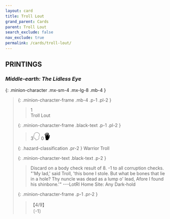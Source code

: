 ```yaml
---
layout: card
title: Troll Lout
grand_parent: Cards
parent: Troll Lout
search_exclude: false
nav_exclude: true
permalink: /cards/troll-lout/
---
```


## PRINTINGS


### _Middle-earth: The Lidless Eye_

{: .minion-character .mx-sm-4 .mx-lg-8 .mb-4 }
> {: .minion-character-frame .mb-4 .p-1 .pl-2 }
> > <div class="hazard-mp">1</div>
> > <div class="card-name">Troll Lout</div>
>
> {: .minion-character-frame .black-text .p-1 .pl-2 }
> > 3![](/assets/images/mind.svg) 0![](/assets/images/di.svg)
>
> {: .hazard-classification .pr-2 }
> Warrior Troll
>
> {: .minion-character-text .black-text .p-2 }
> > Discard on a body check result of 8. -1 to all corruption checks.  "'My lad,' said Troll, 'this bone I stole. But what be bones that lie in a hole? Thy nuncle was dead as a lump o' lead, Afore I found his shinbone.'"  ---LotRI  Home Site: Any Dark-hold 
>
> {: .minion-character-frame .p-1 .pr-2 }
> > <div class="card-shield">【4/9】</div>
> > <div class="card-corruption-white">〔-1〕</div>
